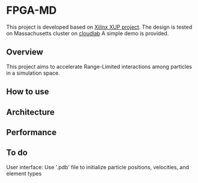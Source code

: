 # FPGA-MD
This project is developed based on [Xilinx XUP project](https://github.com/Xilinx/xup_vitis_network_example). 
The design is tested on Massachusetts cluster on [cloudlab](https://www.cloudlab.us/)
A simple demo is provided. 
## Overview
This project aims to accelerate Range-Limited interactions among particles in a simulation space. 
## How to use

## Architecture

## Performance

## To do
User interface: Use '.pdb' file to initialize particle positions, velocities, and element types
